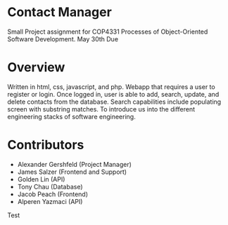 # Contact Manager
Small Project assignment for COP4331 Processes of Object-Oriented Software Development.  May 30th Due

# Overview
Written in html, css, javascript, and php. Webapp that requires a user to register or login. Once logged in, user is able to add, search, update, and delete contacts from the database.
Search capabilities include populating screen with substring matches. To introduce us into the different engineering stacks of software engineering.

# Contributors
- Alexander Gershfeld (Project Manager)
- James Salzer (Frontend and Support)
- Golden Lin (API)
- Tony Chau (Database)
- Jacob Peach (Frontend)
- Alperen Yazmaci (API)

Test

